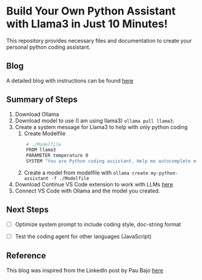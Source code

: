 # Build Your Own Python Assistant with Llama3 in Just 10 Minutes!

This repository provides necessary files and documentation to create your personal python coding assistant.

## Blog
A detailed blog with instructions can be found [here](./blog.md)

## Summary of Steps
1. Download Ollama
2. Download model to use (I am using llama3)
`ollama pull llama3`.
3. Create a system message for Llama3 to help with only python coding
    1. Create Modelfile
    ```bash
        # ./Modelfile
        FROM llama3
        PARAMETER temperature 0
        SYSTEM "You are Python coding assistant. Help me autocomplete my Python code."
    ```
    2. Create a model from modelfile with
    `ollama create my-python-assistant -f ./Modelfile`
4. Download Continue VS Code extension to work with LLMs [here](https://marketplace.visualstudio.com/items?itemName=Continue.continue)
5. Connect VS Code with Ollama and the model you created.

## Next Steps
- [ ] Optimize system prompt to include coding style, doc-string format
- [ ] Test the coding agent for other languages (JavaScript)


## Reference
This blog was inspired from the LinkedIn post by Pau Bajo [here]( https://www.linkedin.com/posts/pau-labarta-bajo-4432074b_machinelearning-llmops-llms-activity-7190620863602282498-q1Lg?utm_source=share&utm_medium=member_desktop)
